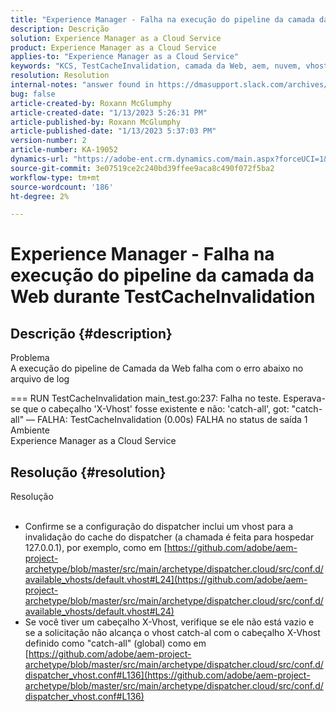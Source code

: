 ```yaml
---
title: "Experience Manager - Falha na execução do pipeline da camada da Web durante TestCacheInvalidation"
description: Descrição
solution: Experience Manager as a Cloud Service
product: Experience Manager as a Cloud Service
applies-to: "Experience Manager as a Cloud Service"
keywords: "KCS, TestCacheInvalidation, camada da Web, aem, nuvem, vhost, x-vhost"
resolution: Resolution
internal-notes: "answer found in https://dmasupport.slack.com/archives/C013SBSHPKK/p1645102872540889?thread_ts=1645102277.855389&cid=C013SBSHPKK"
bug: false
article-created-by: Roxann McGlumphy
article-created-date: "1/13/2023 5:26:31 PM"
article-published-by: Roxann McGlumphy
article-published-date: "1/13/2023 5:37:03 PM"
version-number: 2
article-number: KA-19052
dynamics-url: "https://adobe-ent.crm.dynamics.com/main.aspx?forceUCI=1&pagetype=entityrecord&etn=knowledgearticle&id=fc7dcd69-6793-ed11-aad1-6045bd006a22"
source-git-commit: 3e07519ce2c240bd39ffee9aca8c490f072f5ba2
workflow-type: tm+mt
source-wordcount: '186'
ht-degree: 2%

---
```


# Experience Manager - Falha na execução do pipeline da camada da Web durante TestCacheInvalidation

## Descrição {#description}

Problema<br>
A execução do pipeline de Camada da Web falha com o erro abaixo no arquivo de log

=== RUN TestCacheInvalidation main_test.go:237: Falha no teste. Esperava-se que o cabeçalho &#39;X-Vhost&#39; fosse existente e não: &#39;catch-all&#39;, got: &quot;catch-all&quot; — FALHA: TestCacheInvalidation (0.00s) FALHA no status de saída 1
<br>Ambiente<br>
Experience Manager as a Cloud Service


## Resolução {#resolution}

Resolução<br><br>
- Confirme se a configuração do dispatcher inclui um vhost para a invalidação do cache do dispatcher (a chamada é feita para hospedar 127.0.0.1), por exemplo, como em [https://github.com/adobe/aem-project-archetype/blob/master/src/main/archetype/dispatcher.cloud/src/conf.d/available_vhosts/default.vhost#L24](https://github.com/adobe/aem-project-archetype/blob/master/src/main/archetype/dispatcher.cloud/src/conf.d/available_vhosts/default.vhost#L24)
- Se você tiver um cabeçalho X-Vhost, verifique se ele não está vazio e se a solicitação não alcança o vhost catch-al com o cabeçalho X-Vhost definido como &quot;catch-all&quot; (global) como em [https://github.com/adobe/aem-project-archetype/blob/master/src/main/archetype/dispatcher.cloud/src/conf.d/dispatcher_vhost.conf#L136](https://github.com/adobe/aem-project-archetype/blob/master/src/main/archetype/dispatcher.cloud/src/conf.d/dispatcher_vhost.conf#L136)

